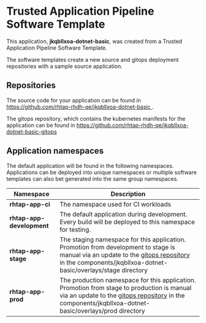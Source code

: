# Trusted Application Pipeline Software Template

This application, **jkqbllxoa-dotnet-basic**, was created from a Trusted Application Pipeline Software Template.

The software templates create a new source and gitops deployment repositories with a sample source application. 

## Repositories

The source code for your application can be found in [https://github.com/rhtap-rhdh-qe/jkqbllxoa-dotnet-basic ](https://github.com/rhtap-rhdh-qe/jkqbllxoa-dotnet-basic ).
 
The gitops repository, which contains the kubernetes manifests for the application can be found in 
[https://github.com/rhtap-rhdh-qe/jkqbllxoa-dotnet-basic-gitops ](https://github.com/rhtap-rhdh-qe/jkqbllxoa-dotnet-basic-gitops ) 

## Application namespaces 

The default application will be found in the following namespaces. Applications can be deployed into unique namespaces or multiple software templates can also bet generated into the same group namespaces.  

|  Namespace   |  Description   |  
| -------- | -------- |
| **rhtap-app-ci** | The namespace used for CI workloads |
| **rhtap-app-development** | The default application during development. Every build will be deployed to this namespace for testing. |
| **rhtap-app-stage** | The staging namespace for this application. Promotion from development to stage is manual via an update to the [gitops repository](https://github.com/rhtap-rhdh-qe/jkqbllxoa-dotnet-basic-gitops ) in the components/jkqbllxoa-dotnet-basic/overlays/stage directory |
| **rhtap-app-prod** | The production namespace for this application. Promotion from stage to production is manual via an update to the [gitops repository](https://github.com/rhtap-rhdh-qe/jkqbllxoa-dotnet-basic-gitops ) in the components/jkqbllxoa-dotnet-basic/overlays/prod directory |